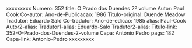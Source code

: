 xxxxxxxxx
Numero: 352
title: O Prado dos Duendes 2º volume
Autor: Paul Cook
Co-autor: 
Ano-de-Publicacao: 1986
Titulo-original: Duende Meadow
Tradutor: Eduardo Saló
Co-tradutor: 
Ano-de-edicao: 1985
alias: Paul-Cook
Autor2-alias: 
Tradutor1-alias: Eduardo-Salo
Tradutor2-alias: 
Titulo-link: 352-O-Prado-dos-Duendes-2-volume
Capa: António Pedro
pags: 182
Capa-link: Antonio-Pedro
xxxxxxxxx